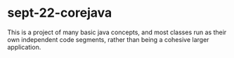 # sept-22-corejava
This is a project of many basic java concepts, and most classes run as their own independent code segments, rather than being a cohesive larger application.
